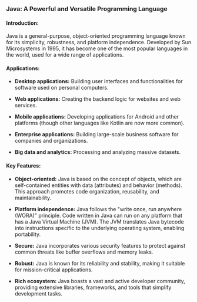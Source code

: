 ### Java: A Powerful and Versatile Programming Language

#### Introduction:
Java is a general-purpose, object-oriented programming language known for its simplicity, robustness, and platform independence. Developed by Sun Microsystems in 1995, it has become one of the most popular languages in the world, used for a wide range of applications.

#### Applications:
- **Desktop applications:** Building user interfaces and functionalities for software used on personal computers.
- **Web applications:** Creating the backend logic for websites and web services.

- **Mobile applications:** Developing applications for Android and other platforms (though other languages like Kotlin are now more common).
- **Enterprise applications:** Building large-scale business software for companies and organizations.

- **Big data and analytics:** Processing and analyzing massive datasets.

#### Key Features:
- **Object-oriented:** Java is based on the concept of objects, which are self-contained entities with data (attributes) and behavior (methods). This approach promotes code organization, reusability, and maintainability.

- **Platform independence:** Java follows the "write once, run anywhere (WORA)" principle. Code written in Java can run on any platform that has a Java Virtual Machine (JVM). The JVM translates Java bytecode into instructions specific to the underlying operating system, enabling portability.
- **Secure:** Java incorporates various security features to protect against common threats like buffer overflows and memory leaks.

- **Robust:** Java is known for its reliability and stability, making it suitable for mission-critical applications.
- **Rich ecosystem:** Java boasts a vast and active developer community, providing extensive libraries, frameworks, and tools that simplify development tasks.